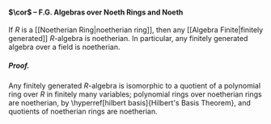 #### $\cor$ – F.G. Algebras over Noeth Rings and Noeth
If $R$ is a [[Noetherian Ring|noetherian ring]], then any [[Algebra Finite|finitely generated]] $R$-algebra is noetherian. In particular, any finitely generated algebra over a field is noetherian.

##### *Proof.*
Any finitely generated $R$-algebra is isomorphic to a quotient of a polynomial ring over $R$ in finitely many variables; polynomial rings over noetherian rings are noetherian, by \hyperref[hilbert basis]{Hilbert's Basis Theorem}, and quotients of noetherian rings are noetherian.